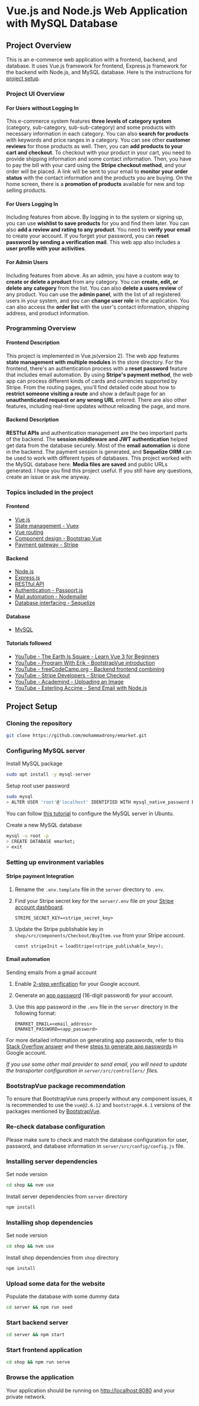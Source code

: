 # Vue.js and Node.js Web Application with MySQL Database

## Project Overview

This is an e-commerce web application with a frontend, backend, and database. It uses Vue.js framework for frontend, Express.js framework for the backend with Node.js, and MySQL database. Here is the instructions for [project setup](#project-setup).

### Project UI Overview

#### For Users without Logging In

This e-commerce system features **three levels of category system** (category, sub-category, sub-sub-category) and some products with necessary information in each category. You can also **search for products** with keywords and price ranges in a category. You can see other **customer reviews** for those products as well. Then, you can **add products to your cart and checkout**. To checkout with your product in your cart, you need to provide shipping information and some contact information. Then, you have to pay the bill with your card using the **Stripe checkout method**, and your order will be placed. A link will be sent to your email to **monitor your order status** with the contact information and the products you are buying. On the home screen, there is a **promotion of products** available for new and top selling products.

#### For Users Logging In

Including features from above. By logging in to the system or signing up, you can use **wishlist to save products** for you and find them later. You can also **add a review and rating to any product**. You need to **verify your email** to create your account. If you forget your password, you can **reset password by sending a verification mail**. This web app also includes a **user profile with your activities**.

#### For Admin Users

Including features from above. As an admin, you have a custom way to **create or delete a product** from any category. You can **create, edit, or delete any category** from the list. You can also **delete a users review** of any product. You can use the **admin panel**, with the list of all registered users in your system, and you can **change user role** in the application. You can also access the **order list** with the user's contact information, shipping address, and product information.

### Programming Overview

#### Frontend Description

This project is implemented in Vue.js(version 2). The web app features **state management with multiple modules** in the store directory. For the frontend, there's an authentication process with a **reset password** feature that includes email automation. By using **Stripe's payment method**, the web app can process different kinds of cards and currencies supported by Stripe. From the routing pages, you'll find detailed code about how to **restrict someone visiting a route** and show a default page for an **unauthenticated request or any wrong URL** entered. There are also other features, including real-time updates without reloading the page, and more.

#### Backend Description

**RESTful APIs** and authentication management are the two important parts of the backend. The **session middleware and JWT authentication** helped get data from the database securely. Most of the **email automation** is done in the backend. The payment session is generated, and **Sequelize ORM** can be used to work with different types of databases. This project worked with the MySQL database here. **Media files are saved** and public URLs generated. I hope you find this project useful. If you still have any questions, create an issue or ask me anyway.

### Topics included in the project

#### Frontend

- [Vue.js](https://vuejs.org/)
- [State management - Vuex](https://vuex.vuejs.org/)
- [Vue routing](https://vuejs.org/v2/guide/routing.html)
- [Component design - Bootstrap Vue](https://bootstrap-vue.org/)
- [Payment gateway - Stripe](https://stripe.com/)

#### Backend

- [Node.js](https://nodejs.org/en/)
- [Express.js](http://expressjs.com/)
- [RESTful API](https://en.wikipedia.org/wiki/Representational_state_transfer)
- [Authentication - Passport.js](http://www.passportjs.org/)
- [Mail automation - Nodemailer](https://nodemailer.com/about/)
- [Database interfacing - Sequelize](https://sequelize.org/)

#### Database

- [MySQL](https://www.mysql.com/)

#### Tutorials followed

- [YouTube - The Earth Is Square - Learn Vue 3 for Beginners](https://www.youtube.com/watch?v=ZqgiuPt5QZo)
- [YouTube - Program With Erik - BootstrapVue introduction](https://www.youtube.com/watch?v=-DyKeMa5tYY&list=PL-lxoPS_1OXWb4BlDuSsUrkq66hM5pG33)
- [YouTube - freeCodeCamp.org - Backend frontend combining](https://www.youtube.com/watch?v=Fa4cRMaTDUI&list=PLWKjhJtqVAbnadueQ-C5keMQQiQau_i0D)
- [YouTube - Stripe Developers - Stripe Checkout](https://www.youtube.com/watch?v=UjcSWxPNo18)
- [YouTube - Academind - Uploading an Image](https://www.youtube.com/watch?v=srPXMt1Q0nY)
- [YouTube - Esterling Accime - Send Email with Node.js](https://www.youtube.com/watch?v=Va9UKGs1bwI)

## Project Setup

### Cloning the repository

```bash
git clone https://github.com/mohammadrony/emarket.git
```

### Configuring MySQL server

Install MySQL package

```bash
sudo apt install -y mysql-server
```

Setup root user password

```bash
sudo mysql
> ALTER USER 'root'@'localhost' IDENTIFIED WITH mysql_native_password BY '12345678';
```

You can follow [this tutorial](https://www.digitalocean.com/community/tutorials/how-to-install-mysql-on-ubuntu-22-04) to configure the MySQL server in Ubuntu.

Create a new MySQL database

```bash
mysql -u root -p
> CREATE DATABASE emarket;
> exit
```

### Setting up environment variables

#### Stripe payment Integration

1. Rename the `.env.template` file in the `server` directory to `.env`.

2. Find your Stripe secret key for the `server/.env` file on your [Stripe account dashboard](https://dashboard.stripe.com/test/apikeys).

   ```env
   STRIPE_SECRET_KEY=<stripe_secret_key>
   ```

3. Update the Stripe publishable key in `shop/src/components/Checkout/BuyItem.vue` from your Stripe account.

   ```env
   const stripeInit = loadStripe(<stripe_publishable_key>);
   ```

#### Email automation

Sending emails from a gmail account

1. Enable [2-step verification](https://myaccount.google.com/signinoptions/two-step-verification) for your Google account.

2. Generate an [app password](https://myaccount.google.com/apppasswords) (16-digit password) for your account.

3. Use this app password in the `.env` file in the `server` directory in the following format:

   ```env
   EMARKET_EMAIL=<email_address>
   EMARKET_PASSWORD=<app_password>
   ```

For more detailed information on generating app passwords, refer to this [Stack Overflow answer](https://stackoverflow.com/questions/45478293/username-and-password-not-accepted-when-using-nodemailer) and these [steps to generate app passwords](https://www.getmailbird.com/gmail-app-password/) in Google account.

*If you use some other mail provider to send email, you will need to update the transporter configuration in `server/src/controllers/` files.*

### BootstrapVue package recommendation

To ensure that BootstrapVue runs properly without any component issues, it is recommended to use the `vue@2.6.12` and `bootstrap@4.6.1` versions of the packages mentioned by [BootstrapVue](https://bootstrap-vue.org/docs).

### Re-check database configuration

Please make sure to check and match the database configuration for user, password, and database information in `server/src/config/config.js` file.

### Installing server dependencies

Set node version

```bash
cd shop && nvm use
```

Install server dependencies from `server` directory

```bash
npm install
```

### Installing shop dependencies

Set node version

```bash
cd shop && nvm use
```

Install shop dependencies from `shop` directory

```bash
npm install
```

### Upload some data for the website

Populate the database with some dummy data

```bash
cd server && npm run seed
```

### Start backend server

```bash
cd server && npm start
```

### Start frontend application

```bash
cd shop && npm run serve
```

### Browse the application

Your application should be running on <http://localhost:8080> and your private network.
